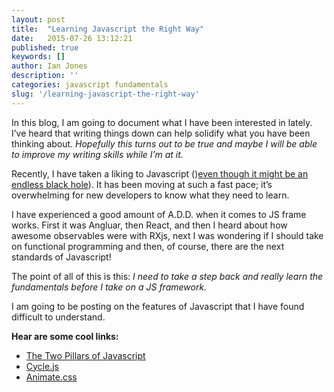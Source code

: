 ```yaml
---
layout: post
title:  "Learning Javascript the Right Way"
date:   2015-07-26 13:12:21
published: true
keywords: []
author: Ian Jones
description: ''
categories: javascript fundamentals
slug: '/learning-javascript-the-right-way'
---
```

In this blog, I am going to document what I have been interested in lately. I’ve heard that writing things down can help solidify what you have been thinking about. _Hopefully this turns out to be true and maybe I will be able to improve my writing skills while I’m at it._

Recently, I have taken a liking to Javascript ()[even though it might be an endless black hole](http://cube-drone.com/comics/c/relentless-persistence)). It has been moving at such a fast pace; it’s overwhelming for new developers to know what they need to learn.

I have experienced a good amount of A.D.D. when it comes to JS frame works. First it was Angluar, then React, and then I heard about how awesome observables were with RXjs, next I was wondering if I should take on functional programming and then, of course, there are the next standards of Javascript!

The point of all of this is this: _I need to take a step back and really learn the fundamentals before I take on a JS framework._

I am going to be posting on the features of Javascript that I have found difficult to understand.

__Hear are some cool links:__

- [The Two Pillars of Javascript](https://medium.com/p/ee6f3281e7f3)
- [Cycle.js](http://cycle.js.org/)
- [Animate.css](https://daneden.github.io/animate.css/)
